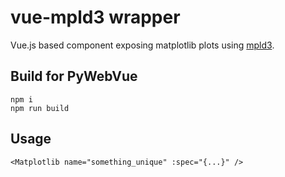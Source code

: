 # vue-mpld3 wrapper

Vue.js based component exposing matplotlib plots using [mpld3](https://www.npmjs.com/package/mpld3).

## Build for PyWebVue

```
npm i
npm run build
```

## Usage

```
<Matplotlib name="something_unique" :spec="{...}" />
```
